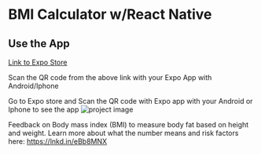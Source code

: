 # BMI Calculator w/React Native

## Use the App
[Link to Expo Store ](https://oliver-gomes.github.io/projects/memory-game)

Scan the QR code from the above link with your Expo App with Android/Iphone

Go to Expo store and Scan the QR code with Expo app with your Android or Iphone to see the app
![project image](https://oliver-gomes.github.io/images/github%20images/bmi-behance.png)


Feedback on Body mass index (BMI) to measure body fat based on height and weight. Learn more about what the number means and risk factors here: https://lnkd.in/eBb8MNX
